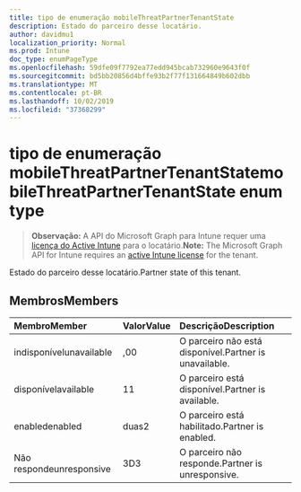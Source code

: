 ```yaml
---
title: tipo de enumeração mobileThreatPartnerTenantState
description: Estado do parceiro desse locatário.
author: davidmu1
localization_priority: Normal
ms.prod: Intune
doc_type: enumPageType
ms.openlocfilehash: 59dfe09f7792ea77edd945bcab732960e9643f0f
ms.sourcegitcommit: bd5bb20856d4bffe93b2f77f131664849b602dbb
ms.translationtype: MT
ms.contentlocale: pt-BR
ms.lasthandoff: 10/02/2019
ms.locfileid: "37368299"
---
```

# <a name="mobilethreatpartnertenantstate-enum-type"></a><span data-ttu-id="a162a-103">tipo de enumeração mobileThreatPartnerTenantState</span><span class="sxs-lookup"><span data-stu-id="a162a-103">mobileThreatPartnerTenantState enum type</span></span>

> <span data-ttu-id="a162a-104">**Observação:** A API do Microsoft Graph para Intune requer uma [licença do Active Intune](https://go.microsoft.com/fwlink/?linkid=839381) para o locatário.</span><span class="sxs-lookup"><span data-stu-id="a162a-104">**Note:** The Microsoft Graph API for Intune requires an [active Intune license](https://go.microsoft.com/fwlink/?linkid=839381) for the tenant.</span></span>

<span data-ttu-id="a162a-105">Estado do parceiro desse locatário.</span><span class="sxs-lookup"><span data-stu-id="a162a-105">Partner state of this tenant.</span></span>

## <a name="members"></a><span data-ttu-id="a162a-106">Membros</span><span class="sxs-lookup"><span data-stu-id="a162a-106">Members</span></span>
|<span data-ttu-id="a162a-107">Membro</span><span class="sxs-lookup"><span data-stu-id="a162a-107">Member</span></span>|<span data-ttu-id="a162a-108">Valor</span><span class="sxs-lookup"><span data-stu-id="a162a-108">Value</span></span>|<span data-ttu-id="a162a-109">Descrição</span><span class="sxs-lookup"><span data-stu-id="a162a-109">Description</span></span>|
|:---|:---|:---|
|<span data-ttu-id="a162a-110">indisponível</span><span class="sxs-lookup"><span data-stu-id="a162a-110">unavailable</span></span>|<span data-ttu-id="a162a-111">,0</span><span class="sxs-lookup"><span data-stu-id="a162a-111">0</span></span>|<span data-ttu-id="a162a-112">O parceiro não está disponível.</span><span class="sxs-lookup"><span data-stu-id="a162a-112">Partner is unavailable.</span></span>|
|<span data-ttu-id="a162a-113">disponível</span><span class="sxs-lookup"><span data-stu-id="a162a-113">available</span></span>|<span data-ttu-id="a162a-114">1</span><span class="sxs-lookup"><span data-stu-id="a162a-114">1</span></span>|<span data-ttu-id="a162a-115">O parceiro está disponível.</span><span class="sxs-lookup"><span data-stu-id="a162a-115">Partner is available.</span></span>|
|<span data-ttu-id="a162a-116">enabled</span><span class="sxs-lookup"><span data-stu-id="a162a-116">enabled</span></span>|<span data-ttu-id="a162a-117">duas</span><span class="sxs-lookup"><span data-stu-id="a162a-117">2</span></span>|<span data-ttu-id="a162a-118">O parceiro está habilitado.</span><span class="sxs-lookup"><span data-stu-id="a162a-118">Partner is enabled.</span></span>|
|<span data-ttu-id="a162a-119">Não responde</span><span class="sxs-lookup"><span data-stu-id="a162a-119">unresponsive</span></span>|<span data-ttu-id="a162a-120">3D</span><span class="sxs-lookup"><span data-stu-id="a162a-120">3</span></span>|<span data-ttu-id="a162a-121">O parceiro não responde.</span><span class="sxs-lookup"><span data-stu-id="a162a-121">Partner is unresponsive.</span></span>|




